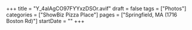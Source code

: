 +++
title = "Y_4alAgCO97FYYxzDSOr.avif"
draft = false
tags = ["Photos"]
categories = ["ShowBiz Pizza Place"]
pages = ["Springfield, MA (1716 Boston Rd)"]
startDate = ""
+++
